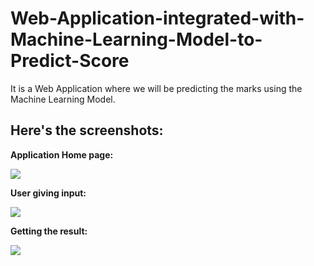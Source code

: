 # Web-Application-integrated-with-Machine-Learning-Model-to-Predict-Score
It is a Web Application where we will be predicting the marks using the Machine Learning Model.

## Here's the screenshots:

**Application Home page:**

![](https://github.com/LiteshGhute/Web-Application-integrated-with-Machine-Learning-Model-to-Predict-Score/blob/main/Application%20ScreenShots/application-image-1.JPG)

**User giving input:**

![](https://github.com/LiteshGhute/Web-Application-integrated-with-Machine-Learning-Model-to-Predict-Score/blob/main/Application%20ScreenShots/application-image-2.JPG)

**Getting the result:**

![](https://github.com/LiteshGhute/Web-Application-integrated-with-Machine-Learning-Model-to-Predict-Score/blob/main/Application%20ScreenShots/application-image-3.JPG)
